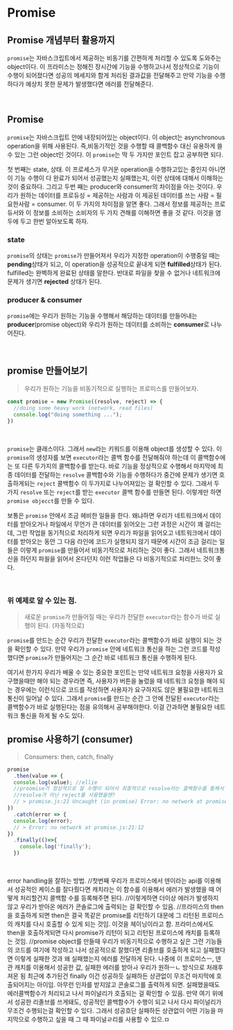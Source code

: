 # Promise

## Promise 개념부터 활용까지

`promise`는 자바스크립트에서 제공하는 비동기를 간편하게 처리할 수 있도록 도와주는 object이다. 이 프라미스는 정해진 장시간에 기능을 수행하고나서 정상적으로 기능이 수행이 되어졌다면 성공의 메세지와 함게 처리된 결과값을 전달해주고 만약 기능을 수행하다가 예상치 못한 문제가 발생했다면 에러를 전달해준다.

<br/>

## Promise

`promise`는 자바스크립트 안에 내장되어있는 object이다. 이 object는 asynchronous operation을 위해 사용된다. 즉,비동기적인 것을 수행할 때 콜백함수 대신 유용하게 쓸 수 있는 그런 object인 것이다. 이 `promise`는 딱 두 가지만 포인트 잡고 공부하면 되다.

첫 번째는 state, 상태. 이 프로세스가 무거운 operation을 수행하고있는 중인지 아니면 이 기능 수행이 다 완료가 되어서 성공했는지 실패했는지,  이런 상태에 대해서 이해하는 것이 중요하다.
그리고 두번 째는 producer와 consumer의 차이점을 아는 것이다. 우리가 원하는 데이터를 프로듀싱 = 제공하는 사람과 이 제공된 데이터를 쓰는 사람 = 필요한사람 = consumer. 이 두 가지의 차이점을 알면 좋다. 그래서 정보를 제공하는 프로듀서와 이 정보를 소비하는 소비자의 두 가지  견해를 이해하면 좋을 것 같다. 이것을 염두에 두고 한번 알아보도록 하자.



### state
`promise`의 상태는 `promise`가 만들어져서 우리가 지정한 operation이 수행중일 때는 **pending**상태가 되고, 이 operation을 성공적으로 끝내게 되면 **fulfilled**상태가 된다. fulfilled는 완벽하게 완료된 상태를 말한다.
반대로 파일을 찾을 수 없거나 네트워크에 문제가 생기면 **rejected** 상태가 된다.


### producer & consumer
`promise`에는 우리가 원하는 기능을 수행해서 해당하는 데이터를 만들어내는 **producer**(promise object)와 우리가 원하는 데이터를 소비하는 **consumer**로 나누어진다.


<br/>

## promise 만들어보기

  > 우리가 원하는 기능을 비동기적으로 실행하는 프로미스를 만들어보자.
```js
const promise = new Promise((resolve, reject) => {
  //doing some heavy work (network, read files)
  console.log("doing something ...");
})
```

<br/>

`promise`는 클래스이다. 그래서 `new`라는 키워드를 이용해 object를 생성할 수 있다. 이 `promise`의 생성자를 보면 `executor`라는 콜백 함수를 전달해줘야 하는데 이 콜백함수에는 또 다른 두가지의 콜백함수를 받는다. 바로 기능을 정상적으로 수행해서 마지막에 최종 데이터를 전달하는 `resolve` 콜백함수와 기능을 수행하다가 중간에 문제가 생기면 호출하게되는 `reject` 콜백함수 이 두가지로 나누어져있는 걸 확인할 수 있다. 그래서 두 가지 `resolve` 또는 `reject`를 받는 `executor` 콜백 함수를 만들면 된다. 이렇게만 하면 `promise objecct`를 만들 수 있다.

보통은 `promise` 안에서 조금 헤비한 일들을 한다. 왜냐하면 우리가 네트워크에서 데이터를 받아오거나 파일에서 무언가 큰 데이터를 읽어오는 그런 과정은 시간이 꽤 걸리는데, 그런 작업을 동기적으로 처리하게 되면 우리가 파일을 읽어오고 네트워크에서 데이터를 받아오는 동안 그 다음 라인에 코드가 실행되지 않기 때문에 시간이 조금 걸리는 일들은 이렇게 `promise`를 만들어서 비동기적으로 처리하는 것이 좋다. 그래서 네트워크통신을 하던지 파읠을 읽어서 온다던지 이런 작업들은 다 비동기적으로 처리한느 것이 좋다.

<br/>

### 위 예제로 알 수 있는 점.
> 새로운 `promise`가 만들어질 때는 우리가 전달한 `executor`라는 함수가 바로 실행이 된다. (자동적으로)

`promise`를 만드는 순간 우리가 전달한 `executor`라는 콜백함수가 바로 실행이 되는 것을 확인할 수 있다. 만약 우리가 `promise` 안에 네트워크 통신을 하는 그런 코드를 작성했다면 `promise`가 만들어지는 그 순간 바로 네트워크 통신을 수행하게 된다.

여기서 한가지 우리가 배울 수 있는 중요한 포인트는 만약 네트워크 요청을 사용자가 요구했을때만 해야 되는 경우라면 즉, 사용자가 버튼을 눌렀을 때 네트워크 요청을 해야 되는 경우에는 이런식으로 코드를 작성하면 사용자가 요구하지도 않은 불필요한 네트워크 통신이 일어날 수 있다. 그래서 `promise`를 만드는 순간 그 안에 전달된 `executor`라는 콜백함수가 바로 실행된다는 점을 유의해서 공부해야한다. 이걸 간과하면 불필요한 네트워크 통신을 하게 될 수도 있다. 

## promise 사용하기 (consumer)
> Consumers: then, catch, finally

```js
promise
  .then(value => {
  console.log(value); //ellie
  //proomise가 정상적으로 잘 수행이 되어서 최종적으로 resolve라는 콜백함수를 통해서 전달된 값이 이 value의 파라미터로 전달되어 들어온다. 
  //resolve가 아닌 reject를 사용했을땐?
  // > promise.js:21 Uncaught (in promise) Error: no network at promise.js:21:12
})
  .catch(error => {
  console.log(error);
  // > Error: no network at promise.js:21:12
})
  .finally(()=>{
    console.log('finally');
  })
```

<br/>

error handling을 잘하는 방법.
//첫번째 우리가 프로미스에서 덴이라는 api를 이용해서 성공적인 케이스를 잘다뤘다면 캐치라는 이 함수를 이용해서 에러가 발생했을 때 어떻게 처리할건지 콜백함 수를 등록해주면 된다. 
//이렇게하면 더이상 에러가 발생하지 않고 우리가 받아온 에러가 콘솔로그에 출력되는 걸 확인할 수 있음.
//프라미스의 then을 호출하게 되면 then은 결국 똑같은 promise를 리턴하기 대문에 그 리턴된 프로미스의 캐치를 다시 호출할 수 있게 되는 것임. 이것을 체이닝이라고 함. 프라미스에서도 then을 호출하게되면 다시 promise가 리턴이 되고 리턴된 프로미스에 캐치를 등록하는 것임. 
//promise object를 만들때 우리가 비동기적으로 수행하고 싶은 그런 기능들의 코드를 여기에 작성하고 나서 성공적으로 잘했다면 리졸브를 호출하게 되고 실패했다면 이렇게 실패한 것과 왜 실패했는지 에러를 전달하게 된다. 나중에 이 프로미스ㅡ, 덴관 캐치를 이용해서 성공한 값, 실패한 에러를 받아ㅘ 우리가 원하ㅡㄴ 방식으로 처래후져몬 됨 최근에 추가된건 finally 이건 성공하듯 실패하든 상관없이 무조건 마지막에 호출되어지는 아이임. 아무런 인자를 받지않고 콘솔로그를 출력하게 되면. 실패했을때도 에러콜백함수가 처리되고 나서 파이널리가 호출되는 걸 확인할 수 있음. 만약 여기 위에서 성공한 리졸브를 쓰게돼도, 성공적인 콜백함수가 수행이 되고 나서 다시 파이널리가 무조건 수행되는걸 확인할 수 있다. 그래서 성공흐단 실패하든 상관없이 어떤 기능을 마지막으로 수행하고 싶을 때 그 때 파이널ㄹ리를 사용할 수 있으.ㅁ 


<br/>
<br/>
<br/>